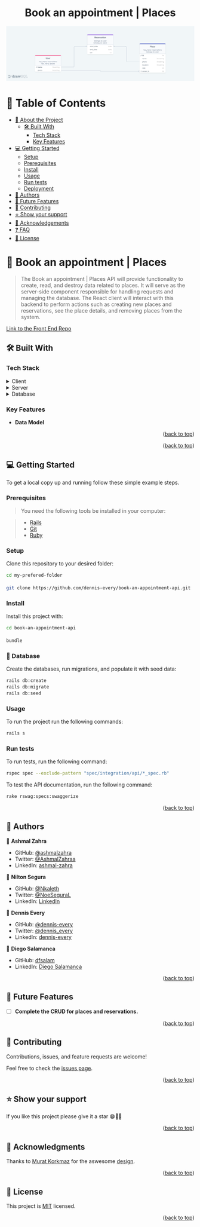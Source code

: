 

<div align="center">
  <h1><b>Book an appointment | Places</b></h1>
  <img src="ERD-diagram.png" />
</div>

# 📗 Table of Contents

- [📖 About the Project](#about-project)
  - [🛠 Built With](#built-with)
    - [Tech Stack](#tech-stack)
    - [Key Features](#key-features)  
- [💻 Getting Started](#getting-started)
  - [Setup](#setup)
  - [Prerequisites](#prerequisites)
  - [Install](#install)
  - [Usage](#usage)
  - [Run tests](#run-tests)
  - [Deployment](#triangular_flag_on_post-deployment)
- [👥 Authors](#authors)
- [🔭 Future Features](#future-features)
- [🤝 Contributing](#contributing)
- [⭐️ Show your support](#support)
- [🙏 Acknowledgements](#acknowledgements)
- [❓ FAQ](#faq)
- [📝 License](#license)

# 📖 Book an appointment | Places <a name="about-project"></a>

> The Book an appointment | Places API will provide functionality to create, read, and destroy data related to places. It will serve as the server-side component responsible for handling requests and managing the database. The React client will interact with this backend to perform actions such as creating new places and reservations, see the place details, and removing places from the system.

[Link to the Front End Repo](https://github.com/dennis-every/book-an-appointment-front-end)

## 🛠 Built With <a name="built-with"></a>

### Tech Stack <a name="tech-stack"></a>

<details>
  <summary>Client</summary>
    <ul>
    <li><a href="https://react.dev/">React</a></li>
    <li><a href="https://redux.js.org/">Redux</a></li>
  </ul>
</details>
<details>
  <summary>Server</summary>
  <ul>
    <li><a href="https://rubyonrails.org/">Ruby on Rails</a></li>
  </ul>
  </details>
  <details>
  <summary>Database</summary>
  <ul>
    <li><a href="https://www.postgresql.org/">PostgreSQL</a></li>
  </ul>
</details>

### Key Features <a name="key-features"></a>

- **Data Model**

<p align="right">(<a href="#readme-top">back to top</a>)</p>

<p align="right">(<a href="#readme-top">back to top</a>)</p>

## 💻 Getting Started <a name="getting-started"></a>

To get a local copy up and running follow these simple example steps.

### Prerequisites

> You need the following tools be installed in your computer:

> - [Rails](https://guides.rubyonrails.org/)
> - [Git](https://www.linode.com/docs/guides/how-to-install-git-on-linux-mac-and-windows/)
> - [Ruby](https://github.com/microverseinc/curriculum-ruby/blob/main/simple-ruby/articles/ruby_installation_instructions.md)


### Setup

Clone this repository to your desired folder:

```sh
cd my-prefered-folder
  
git clone https://github.com/dennis-every/book-an-appointment-api.git

```

### Install

Install this project with:

```sh
cd book-an-appointment-api
  
bundle
```

### 💾 Database

Create the databases, run migrations, and populate it with seed data:

```sh
rails db:create
rails db:migrate
rails db:seed
```

### Usage

To run the project run the following commands:

```sh
rails s
```

### Run tests

To run tests, run the following command:


```sh
rspec spec --exclude-pattern "spec/integration/api/*_spec.rb"
```
To test the API documentation, run the following command:

```sh
rake rswag:specs:swaggerize
```
<p align="right">(<a href="#readme-top">back to top</a>)</p>

## 👥 Authors <a name="author"></a>

👤 **Ashmal Zahra**

- GitHub: [@ashmalzahra](https://github.com/ashmalzahra)
- Twitter: [@AshmalZahraa](https://twitter.com/AshmalZahraa)
- LinkedIn: [ashmal-zahra](https://www.linkedin.com/in/ashmal-zahra)

👤 **Nilton Segura**

- GitHub: [@Nkaleth](https://github.com/Nkaleth)
- Twitter: [@NoeSeguraL](https://twitter.com/NoeSeguraL)
- LinkedIn: [LinkedIn](https://www.linkedin.com/in/niltonsegura/)

👤 **Dennis Every**

- GitHub: [@dennis-every](https://github.com/dennis-every)
- Twitter: [@dennis_every](https://twitter.com/dennis_every)
- LinkedIn: [dennis-every](https://www.linkedin.com/in/dennis-every/)

👤 **Diego Salamanca**

- GitHub: [dfsalam](https://github.com/dfsalam)
- LinkedIn: [Diego Salamanca](https://www.linkedin.com/in/dfsalamdev/)

<p align="right">(<a href="#readme-top">back to top</a>)</p>

## 🔭 Future Features <a name="future-features"></a>

- [ ] **Complete the CRUD for places and reservations.**

<p align="right">(<a href="#readme-top">back to top</a>)</p>

## 🤝 Contributing <a name="contributing"></a>

Contributions, issues, and feature requests are welcome!

Feel free to check the [issues page](https://github.com/dennis-every/book-an-appointment-api/issues).

<p align="right">(<a href="#readme-top">back to top</a>)</p>

## ⭐️ Show your support <a name="support"></a>

If you like this project please give it a star 😁🌟✨

<p align="right">(<a href="#readme-top">back to top</a>)</p>

## 🙏 Acknowledgments <a name="acknowledgements"></a>

Thanks to [Murat Korkmaz](https://www.behance.net/muratk) for the aswesome [design](https://www.behance.net/gallery/26425031/Vespa-Responsive-Redesign).

<p align="right">(<a href="#readme-top">back to top</a>)</p>

## 📝 License <a name="license"></a>

This project is [MIT](./LICENSE) licensed.

<p align="right">(<a href="#readme-top">back to top</a>)</p>